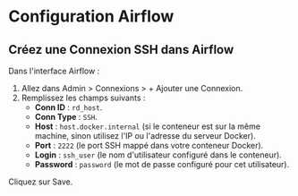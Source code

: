 # Configuration Airflow 

## Créez une Connexion SSH dans Airflow
Dans l'interface Airflow :

1. Allez dans Admin > Connexions > + Ajouter une Connexion.
2. Remplissez les champs suivants :
   * **Conn ID** : `rd_host`.
   * **Conn Type** : `SSH`.
   * **Host** : `host.docker.internal` (si le conteneur est sur la même machine, sinon utilisez l'IP ou l'adresse du serveur Docker).
   * **Port** : `2222` (le port SSH mappé dans votre conteneur Docker).
   * **Login** : `ssh_user` (le nom d'utilisateur configuré dans le conteneur).
   * **Password** : `password` (le mot de passe configuré pour cet utilisateur).

Cliquez sur Save.